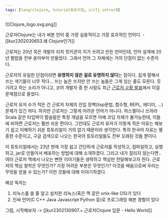 ```yaml
---
tags: [lang/clojure, tutorial튜토리얼, s/clj-intro/0]
---
```

![[Clojure_logo.svg.png]]

근로저Clojure는 내가 써본 언어 중 가장 실용적이고 가장 효과적인 언어다.  - [[kur2302030653.왜 Clojure인가]]  

근로저는 20년 묵은 개발자 리치 힛키쿤이 지가 쓰려고 만든 언어인데, 언어 설계에 20년 짬밥을 전부 쏟아부어 만들었다. 그래서 언어 그 자체에는 거의 단점이 없는 수준이다. 

근로저의 유일한 단점이라면 **유명하지 않은 걸로 유명하지 않다**는 점이다. 
쉽게 말해서 쓰는 색기들이 너무 적다... 쓰는 놈은 쓰지만 안 쓰는 놈들은 그게 있는 줄도 모른다.
웃기려고 하는 소리가 아니고, 코어 개발자 중 한 사람도 최근 [근로저 ㄹ황 발표](https://youtu.be/VRfaAhlkF0Q?t=2303)에서 이걸 문제점으로 들었다.

근로저 유저 수가 적은 건 근로저 자체의 진입 장벽(lisp문법, 함수형, REPL, 에디터, ...) 문제가 있긴 하다. 하지만 근로저는 그렇게 어려운 언어가 아니다. 하스켈이나 쓰까라Scala 같은 타입박이 함슬람은 특정 개념을 모르면 아예 코딩 자체가 불가능한데, 이들에 비하면 근로저는 훨씬 쉬운 편이다. 그런데도 근로저 유저가 이렇게 적은 이유는 해보기 쉽고 이해하기 쉬운 튜토리얼이 거의 없기 때문이라 생각한다. 특히 한국어 자료는 멸종한 수준이고, 구글 검색으로 나오는 한국어 튜토리얼들도 전부 오래된 것들 뿐이다.

이 튜토리얼에서는 23년 현재 가장 쉽고 간단하게 근로저를 작성하고, 컴파일하고, 실행하고, jar로 만들어서 배포하는 방법에 대해 소개하겠다.
그리고 내가 질리지 않는다면.. 여러 근로저 책에서 나오는 뻔한 이야기들은 생략하고 핵심만 전달해보고자 한다. 근로저의 핵심 철학은 무엇인가? 가장 어려운 부분은 무엇인가? 이것을 배움으로써 우리는 무엇을 얻을 수 있는가? 이런 것들에 대해 이야기하겠다.

예상 독자는 
1. 리눅스를 쓸 줄 알고 설치한 리눅스(혹은 맥 같은 unix-like OS)가 있다
2. 인싸 언어(C C++ Java Javascript Python 등)로 프로그래밍 해본 경험이 있다

그럼, 시작해보자 -> [[kur2302130907.+.근로저Clojure 입문 - Hello World]]
